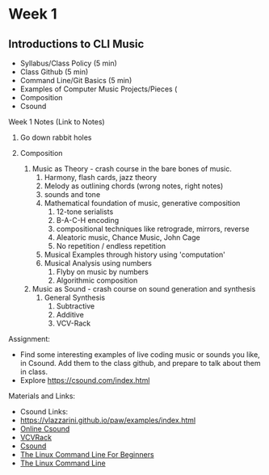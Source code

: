 # Week 1
## Introductions to CLI Music
- Syllabus/Class Policy (5 min)
- Class Github (5 min)
- Command Line/Git Basics (5 min)
- Examples of Computer Music Projects/Pieces (
- Composition 
- Csound

Week 1 Notes (Link to Notes)

1. Go down rabbit holes

1. Composition
    1. Music as Theory - crash course in the bare bones of music. 
        1. Harmony, flash cards, jazz theory
        2. Melody as outlining chords (wrong notes, right notes)
        3. sounds and tone
        4. Mathematical foundation of music, generative composition
            1. 12-tone serialists
            2. B-A-C-H encoding
            3. compositional techniques like retrograde, mirrors, reverse
            4. Aleatoric music, Chance Music, John Cage
            5. No repetition / endless repetition
        5. Musical Examples through history using 'computation'
        6. Musical Analysis using numbers
            1. Flyby on music by numbers
            2. Algorithmic composition
    2. Music as Sound - crash course on sound generation and synthesis
        1. General Synthesis 
            1. Subtractive
            2. Additive
            3. VCV-Rack

Assignment:

- Find some interesting examples of live coding music or sounds you like, in Csound. Add them to the class github, and prepare to talk about them in class.
- Explore https://csound.com/index.html

Materials and Links:

- Csound Links:
- https://vlazzarini.github.io/paw/examples/index.html
- [Online Csound](https://thumbsdb.herokuapp.com/csound/)
- [VCVRack](https://vcvrack.com/)
- [Csound](https://csound.com/index.html)
- [The Linux Command Line For Beginners](https://tutorials.ubuntu.com/tutorial/command-line-for-beginners#0)
- [The Linux Command Line](http://linuxcommand.org/tlcl.php)

